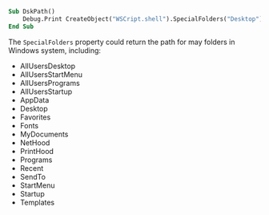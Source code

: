 ```vb
Sub DskPath()
    Debug.Print CreateObject("WSCript.shell").SpecialFolders("Desktop")
End Sub
```

The `SpecialFolders` property could return the path for may folders in Windows system, including:
- AllUsersDesktop
- AllUsersStartMenu
- AllUsersPrograms
- AllUsersStartup
- AppData
- Desktop
- Favorites
- Fonts
- MyDocuments
- NetHood
- PrintHood
- Programs
- Recent
- SendTo
- StartMenu
- Startup
- Templates
